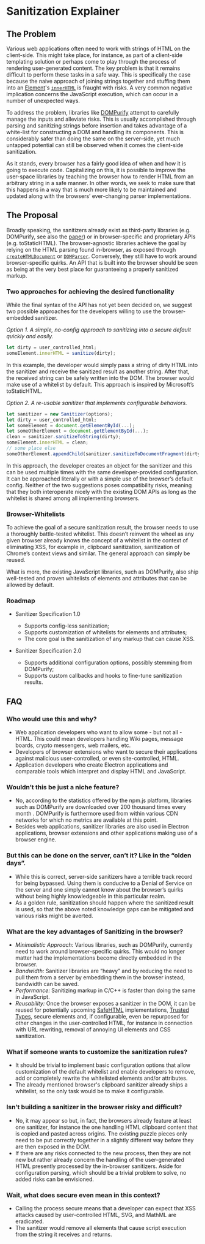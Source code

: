 # Sanitization Explainer

## The Problem

Various web applications often need to work with strings of HTML on the client-side. This might take place, for instance, as part of a client-side templating solution or perhaps come to play through the process of rendering user-generated content. The key problem is that it remains difficult to perform these tasks in a safe way. This is specifically the case because the naive approach of joining strings together and stuffing them into an [Element](https://dom.spec.whatwg.org/#element)'s [`innerHTML`](https://w3c.github.io/DOM-Parsing/#widl-Element-innerHTML) is fraught with risks. A very common negative implication concerns the JavaScript execution, which can occur in a number of unexpected ways.

To address the problem, libraries like [DOMPurify](https://github.com/cure53/DOMPurify) attempt to carefully manage the inputs and alleviate risks. This is usually accomplished through parsing and sanitizing strings before insertion and takes advantage of a white-list for constructing a DOM and handling its components. This is considerably safer than doing the same on the server-side, yet much untapped potential can still be observed when it comes the client-side sanitization.

As it stands, every browser has a fairly good idea of when and how it is going to execute code. Capitalizing on this, it is possible to improve the user-space libraries by teaching the browser how to render HTML from an arbitrary string in a safe manner. In other words, we seek to make sure that this happens in a way that is much more likely to be maintained and updated along with the browsers’ ever-changing parser implementations.

## The Proposal

Broadly speaking, the sanitizers already exist as third-party libraries (e.g. DOMPurify, see also the [paper](https://www.researchgate.net/publication/319071617_DOMPurify_Client-Side_Protection_Against_XSS_and_Markup_Injection)) or in browser-specific and proprietary APIs (e.g. toStaticHTML). The browser-agnostic libraries achieve the goal by relying on the HTML parsing found in-browser, as exposed through [`createHTMLDocument`](https://developer.mozilla.org/en-US/docs/Web/API/DOMImplementation/createHTMLDocument) or [`DOMParser`](https://developer.mozilla.org/en-US/docs/DOM/DOMParser). Conversely, they still have to work around browser-specific quirks. An API that is built into the browser should be seen as being at the very best place for guaranteeing a properly sanitized markup. 

### Two approaches for achieving the desired functionality

While the final syntax of the API has not yet been decided on, we suggest two possible approaches for the developers willing to use the browser-embedded sanitizer.

*Option 1. A simple, no-config approach to sanitizing into a secure default quickly and easily.*

```javascript
let dirty = user_controlled_html;
someElement.innerHTML = sanitize(dirty);
```

In this example, the developer would simply pass a string of dirty HTML into the sanitizer and receive the sanitized result as another string. After that, the received string can be safely written into the DOM. The browser would make use of a whitelist by default. This approach is inspired by Microsoft’s toStaticHTML.

*Option 2. A re-usable sanitizer that implements configurable behaviors.*

```javascript
let sanitizer = new Sanitizer(options);
let dirty = user_controlled_html;
let someElement = document.getElementById(...);
let someOtherElement = document.getElementById(...);
clean = sanitizer.sanitizeToString(dirty);
someElement.innerHTML = clean;
// some place else
someOtherElement.appendChild(sanitizer.sanitizeToDocumentFragment(dirty));
```

In this approach, the developer creates an object for the sanitizer and this can be used multiple times with the same developer-provided configuration. It can be approached literally or with a simple use of the browser’s default config. Neither of the two suggestions poses compatibility risks, meaning that they both interoperate nicely with the existing DOM APIs as long as the whitelist is shared among all implementing browsers.

### Browser-Whitelists

To achieve the goal of a secure sanitization result, the browser needs to use a thoroughly battle-tested whitelist. This doesn’t reinvent the wheel as any given browser already knows the concept of a whitelist in the context of eliminating XSS, for example in, clipboard sanitization, sanitization of Chrome’s context views and similar. The general approach can simply be reused. 

What is more, the existing JavaScript libraries, such as DOMPurify, also ship well-tested and proven whitelists of elements and attributes that can be allowed by default.

### Roadmap

* Sanitizer Specification 1.0
  * Supports config-less sanitization;
  * Supports customization of whitelists for elements and attributes;
  * The core goal is the sanitization of any markup that can cause XSS.

* Sanitizer Specification 2.0
  * Supports additional configuration options, possibly stemming from DOMPurify;
  * Supports custom callbacks and hooks to fine-tune sanitization results.

## FAQ

### Who would use this and why?
* Web application developers who want to allow some - but not all - HTML. This could mean developers handling Wiki pages, message boards, crypto messengers, web mailers, etc. 
* Developers of browser extensions who want to secure their applications against malicious user-controlled, or even site-controlled, HTML.
* Application developers who create Electron applications and comparable tools which interpret and display HTML and JavaScript.

### Wouldn’t this be just a niche feature?
* No, according to the statistics offered by the npm.js platform, libraries such as DOMPurify are downloaded over 200 thousand times every month . DOMPurify is furthermore used from within various CDN networks for which no metrics are available at this point.
* Besides web applications, sanitizer libraries are also used in Electron applications, browser extensions and other applications making use of a browser engine.

### But this can be done on the server, can’t it? Like in the “olden days”.
* While this is correct, server-side sanitizers have a terrible track record for being bypassed. Using them is conducive to a Denial of Service on the server and one simply cannot know about the browser’s quirks without being highly knowledgeable in this particular realm. 
* As a golden rule, sanitization should happen where the sanitized result is used, so that the above noted knowledge gaps can be mitigated and various risks might be averted.

### What are the key advantages of Sanitizing in the browser?
* *Minimalistic Approach:* Various libraries, such as DOMPurify, currently need to work around browser-specific quirks. This would no longer matter had the implementations become directly embedded in the browser. 
* *Bandwidth:* Sanitizer libraries are “heavy” and by reducing the need to pull them from a server by embedding them in the browser instead, bandwidth can be saved.
* *Performance:* Sanitizing markup in C/C++ is faster than doing the same in JavaScript.
* *Reusability:* Once the browser exposes a sanitizer in the DOM, it can be reused for potentially upcoming [SafeHTML](https://lists.w3.org/Archives/Public/public-webappsec/2016Jan/0113.html) implementations, [Trusted Types](https://github.com/WICG/trusted-types), secure elements and, if configurable, even be repurposed for other changes in the user-controlled HTML, for instance in connection with URL rewriting, removal of annoying UI elements and CSS sanitization.

### What if someone wants to customize the sanitization rules?
* It should be trivial to implement basic configuration options that allow customization of the default whitelist and enable developers to remove, add or completely rewrite the whitelisted elements and/or attributes. 
* The already mentioned browser's clipboard sanitizer already ships a whitelist, so the only task would be to make it configurable.

### Isn’t building a sanitizer in the browser risky and difficult?
* No, it may appear so but, in fact, the browsers already feature at least one sanitizer, for instance the one handling HTML clipboard content that is copied and pasted across origins. The existing puzzle pieces only need to be put correctly together in a slightly different way before they are then exposed in the DOM.
* If there are any risks connected to the new process, then they are not new but rather already concern the handling of the user-generated HTML presently processed by the in-browser sanitizers. Aside for configuration parsing, which should be a trivial problem to solve, no added risks can be envisioned.

### Wait, what does secure even mean in this context?
* Calling the process secure means that a developer can expect that XSS attacks caused by user-controlled HTML, SVG, and MathML are eradicated. 
* The sanitizer would remove all elements that cause script execution from the string it receives and returns.

